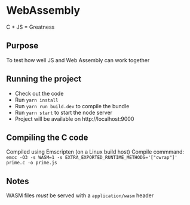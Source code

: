 # WebAssembly
C + JS = Greatness

## Purpose
To test how well JS and Web Assembly can work together

## Running the project
 - Check out the code
 - Run `yarn install`
 - Run `yarn run build.dev` to compile the bundle
 - Run `yarn start` to start the node server
 - Project will be available on http://localhost:9000

## Compiling the C code
Compiled using Emscripten (on a Linux build host)
Compile commmand: `emcc -O3 -s WASM=1 -s EXTRA_EXPORTED_RUNTIME_METHODS='["cwrap"]' prime.c -o prime.js`

## Notes
WASM files _must_ be served with a `application/wasm` header
